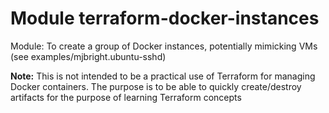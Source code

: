 # Module terraform-docker-instances

Module: To create a group of Docker instances, potentially mimicking VMs (see examples/mjbright.ubuntu-sshd)

**Note:** This is not intended to be a practical use of Terraform for managing Docker containers.  The purpose is to be able to quickly create/destroy artifacts for the purpose of learning Terraform concepts

